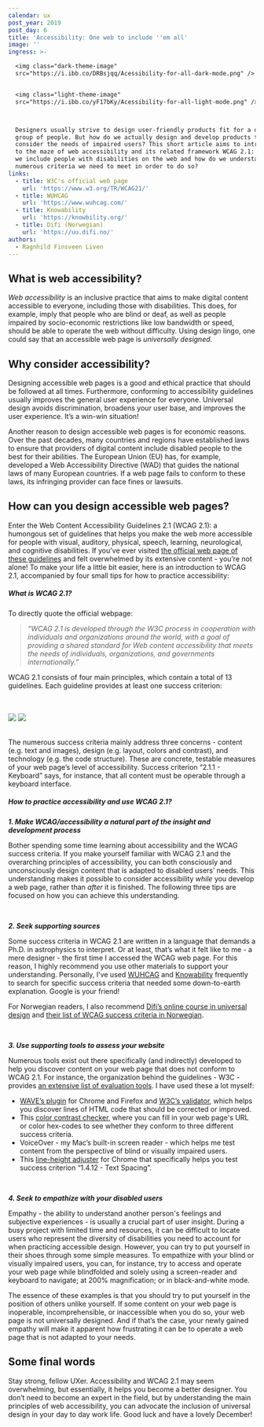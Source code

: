 ```yaml
---
calendar: ux
post_year: 2019
post_day: 6
title: 'Accessibility: One web to include ''em all'
image: ''
ingress: >-

  <img class="dark-theme-image"
  src="https://i.ibb.co/DRBsjqq/Acessibility-for-all-dark-mode.png" />


  <img class="light-theme-image"
  src="https://i.ibb.co/yF17bKy/Acessibility-for-all-light-mode.png" />



  Designers usually strive to design user-friendly products fit for a diverse
  group of people. But how do we actually design and develop products that
  consider the needs of impaired users? This short article aims to introduce you
  to the maze of web accessibility and its related framework WCAG 2.1: How can
  we include people with disabilities on the web and how do we understand the
  numerous criteria we need to meet in order to do so?
links:
  - title: W3C's official web page
    url: 'https://www.w3.org/TR/WCAG21/'
  - title: WUHCAG
    url: 'https://www.wuhcag.com/'
  - title: Knowability
    url: 'https://knowbility.org/'
  - title: Difi (Norwegian)
    url: 'https://uu.difi.no/'
authors:
  - Ragnhild Finsveen Liven
---
```

## What is web accessibility?

_Web accessibility_ is an inclusive practice that aims to make digital content accessible to everyone, including those with disabilities. This does, for example, imply that people who are blind or deaf, as well as people impaired by socio-economic restrictions like low bandwidth or speed, should be able to operate the web without difficulty. Using design lingo, one could say that an accessible web page is _universally designed_.

## Why consider accessibility?

Designing accessible web pages is a good and ethical practice that should be followed at all times. Furthermore, conforming to accessibility guidelines usually improves the general user experience for everyone. Universal design avoids discrimination, broadens your user base, and improves the user experience. It’s a win-win situation! 

Another reason to design accessible web pages is for economic reasons. Over the past decades, many countries and regions have established laws to ensure that providers of digital content include disabled people to the best for their abilities. The European Union (EU) has, for example, developed a Web Accessibility Directive (WAD) that guides the national laws of many European countries. If a web page fails to conform to these laws, its infringing provider can face fines or lawsuits. 

## How can you design accessible web pages?

Enter the Web Content Accessibility Guidelines 2.1 (WCAG 2.1): a humongous set of guidelines that helps you make the web more accessible for people with visual, auditory, physical, speech, learning, neurological, and cognitive disabilities. If you’ve ever visited [the official web page of these guidelines](https://www.w3.org/TR/WCAG21/) and felt overwhelmed by its extensive content - you’re not alone! To make your life a little bit easier, here is an introduction to WCAG 2.1, accompanied by four small tips for how to practice accessibility:

##### What is WCAG 2.1?

To directly quote the official webpage:

> _“WCAG 2.1 is developed through the W3C process in cooperation with individuals and organizations around the world, with a goal of providing a shared standard for Web content accessibility that meets the needs of individuals, organizations, and governments internationally.”_

WCAG 2.1 consists of four main principles, which contain a total of 13 guidelines. Each guideline provides at least one success criterion:

<br>
<br>

<img class="dark-theme-image" src="https://i.ibb.co/4gnYPjR/WCAG-2-1-structure-dark-mode.png" />

<img class="light-theme-image" src="https://i.ibb.co/P6WcQ2y/WCAG-2-1-structure-light-mode.png" />

<br>
<br>

The numerous success criteria mainly address three concerns - content (e.g. text and images), design (e.g. layout, colors and contrast), and technology (e.g. the code structure). These are concrete, testable measures of your web page’s level of accessibility. Success criterion “2.1.1 - Keyboard” says, for instance, that all content must be operable through a keyboard interface. 

##### How to practice accessibility and use WCAG 2.1?

**_1. Make WCAG/accessibility a natural part of the insight and development process_**

Bother spending some time learning about accessibility and the WCAG success criteria. If you make yourself familiar with WCAG 2.1 and the overarching principles of accessibility, you can both consciously and unconsciously design content that is adapted to disabled users’ needs. This understanding makes it possible to consider accessibility _while_ you develop a web page, rather than _after_ it is finished. The following three tips are focused on how you can achieve this understanding.

<br>

**_2. Seek supporting sources_**

Some success criteria in WCAG 2.1 are written in a language that demands a Ph.D. in astrophysics to interpret. Or at least, that’s what it felt like to me - a mere designer - the first time I accessed the WCAG web page. For this reason, I highly recommend you use other materials to support your understanding. Personally, I’ve used [WUHCAG](https://www.wuhcag.com/) and [Knowability](https://knowbility.org/) frequently to search for specific success criteria that needed some down-to-earth explanation. Google is your friend!

For Norwegian readers, I also recommend [Difi’s online course in universal design](https://laeringsplattformen.difi.no/kurs/991825827/universell-utforming-e-laeringskurs-nettredaktorer-og-skribenter) and [their list of WCAG success criteria in Norwegian](https://uu.difi.no/krav-og-regelverk/wcag-20-standarden).

<br>

**_3. Use supporting tools to assess your website_**

Numerous tools exist out there specifically (and indirectly) developed to help you discover content on your web page that does not conform to WCAG 2.1. For instance, the organization behind the guidelines - W3C - provides [an extensive list of evaluation tools](https://www.w3.org/WAI/ER/tools/). I have used these a lot myself:

* [WAVE’s plugin](https://wave.webaim.org/extension/) for Chrome and Firefox and [W3C’s validator](https://validator.w3.org/), which helps you discover lines of HTML code that should be corrected or improved. 
* This [color contrast checker](https://color.a11y.com/?wc3), where you can fill in your web page's URL or color hex-codes to see whether they conform to three different success criteria.
* VoiceOver - my Mac’s built-in screen reader - which helps me test content from the perspective of blind or visually impaired users.
* This [line-height adjuster](https://chrome.google.com/webstore/detail/line-height-adjuster/nggicopcmcgpnpjbibppkjadniipeppa?hl=en-GB) for Chrome that specifically helps you test success criterion “1.4.12 - Text Spacing”.

<br>

**_4. Seek to empathize with your disabled users_**

Empathy - the ability to understand another person's feelings and subjective experiences - is usually a crucial part of user insight. During a busy project with limited time and resources, it can be difficult to locate users who represent the diversity of disabilities you need to account for when practicing accessible design. However, you can try to put yourself in their shoes through some simple measures. To empathize with your blind or visually impaired users, you can, for instance, try to access and operate your web page while blindfolded and solely using a screen-reader and keyboard to navigate; at 200% magnification; or in black-and-white mode.

The essence of these examples is that you should try to put yourself in the position of others unlike yourself. If some content on your web page is inoperable, incomprehensible, or inaccessible when you do so, your web page is not universally designed. And if that’s the case, your newly gained empathy will make it apparent how frustrating it can be to operate a web page that is not adapted to your needs.

## Some final words

Stay strong, fellow UXer. Accessibility and WCAG 2.1 may seem overwhelming, but essentially, it helps you become a better designer. You don’t need to become an expert in the field, but by understanding the main principles of web accessibility, you can advocate the inclusion of universal design in your day to day work life. Good luck and have a lovely December!

<br>
<br>

